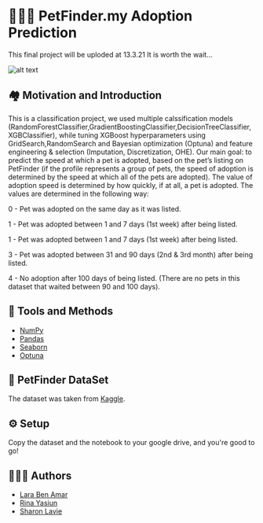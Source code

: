 
# 	🐶🐱🐾 PetFinder.my Adoption Prediction
This final project will be uploded at 13.3.21
It is worth the wait...


![alt text](https://vetsource.com/wp-content/uploads/2018/11/img-pet-adoption-101.jpg)





## 🏘️ Motivation and Introduction

This is a classification project, we used multiple calssification models (RandomForestClassifier,GradientBoostingClassifier,DecisionTreeClassifier,XGBClassifier), while tuning XGBoost hyperparameters using GridSearch,RandomSearch and Bayesian optimization (Optuna) and feature engineering & selection (Imputation, Discretization, OHE).
Our main goal: to predict the speed at which a pet is adopted, based on the pet’s listing on PetFinder (if the profile represents a group of pets, the speed of adoption is determined by the speed at which all of the pets are adopted). The value of adoption speed is determined by how quickly, if at all, a pet is adopted. The values are determined in the following way:

0 - Pet was adopted on the same day as it was listed.

1 - Pet was adopted between 1 and 7 days (1st week) after being listed.

1 - Pet was adopted between 1 and 7 days (1st week) after being listed.

3 - Pet was adopted between 31 and 90 days (2nd & 3rd month) after being listed.

4 - No adoption after 100 days of being listed. (There are no pets in this dataset that waited between 90 and 100 days).




## 🔧	 Tools and Methods

 - [NumPy](https://numpy.org/)
 - [Pandas](https://pandas.pydata.org/)
 - [Seaborn](https://seaborn.pydata.org/)
 - [Optuna](https://optuna.org/)


## 📑 PetFinder DataSet

The dataset was taken from  [Kaggle](https://www.kaggle.com/andrewmvd/okcupid-profiles).



## ⚙️ Setup
Copy the dataset and the notebook to your google drive, and you're good to go! 
## 🧑‍🤝‍🧑 Authors

- [Lara Ben Amar](https://github.com/larushba)
- [Rina Yasiun](https://github.com/Rinayas)
- [Sharon Lavie](https://github.com/Sharronlav)



